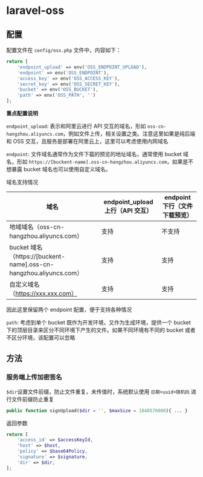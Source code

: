 # laravel-oss


## 配置
配置文件在 `config/oss.php` 文件中，内容如下：

```php
return [
    'endpoint_upload' => env('OSS_ENDPOINT_UPLOAD'),
    'endpoint' => env('OSS_ENDPOINT'),
    'access_key' => env('OSS_ACCESS_KEY'),
    'secret_key' => env('OSS_SECRET_KEY'),
    'bucket' => env('OSS_BUCKET'),
    'path' => env('OSS_PATH', '')
];

```
**重点配置说明**

`endpoint_upload`: 表示和阿里云进行 API 交互的域名，形如 `oss-cn-hangzhou.aliyuncs.com`，例如文件上传，相关设置之类。注意这里如果是纯后端和 OSS 交互，且服务是部署在阿里云上，这里可以考虑使用内网域名  

`endpoint`: 文件域名通常作为文件下载的预览的地址域名，通常使用 bucket 域名，形如 `https://[buckent-name].oss-cn-hangzhou.aliyuncs.com`，如果是不想暴露 bucket 域名也可以使用自定义域名。

域名支持情况

| 域名                                                              | endpoint_upload 上行（API 交互） | endpoint 下行（文件下载预览） | 
|-----------------------------------------------------------------|----------------------------|---------------------|
| 地域域名（oss-cn-hangzhou.aliyuncs.com）                              | 支持                         | 不支持 |                 
| bucket 域名（https://[buckent-name].oss-cn-hangzhou.aliyuncs.com）  | 支持                         | 支持                  |
| 自定义域名（https://xxx.xxx.com）                                      | 支持                         | 支持                  | 

因此这里保留两个 endpoint 配置，便于支持各种情况

`path`: 考虑到单个 bucket 既作为开发环境，又作为生成环境，提供一个 bucket 下的顶层目录来区分不同环境下产生的文件。如果不同环境有不同的 bucket 或者不区分环境，该配置可以忽略 

## 方法

### 服务端上传加密签名
`$dir`设置文件前缀，防止文件重复，未传值时，系统默认使用 `日期+uuid+随机码` 进行文件前缀防止重复
```php
public function signUpload($dir = '', $maxSize = 1048576000){ ... }
```
返回参数
```php
return [
    'access_id' => $accessKeyId,
    'host' => $host,
    'policy' => $base64Policy,
    'signature' => $signature,
    'dir' => $dir,
];
```
